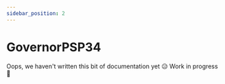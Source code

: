 ```yaml
---
sidebar_position: 2
---
```


# GovernorPSP34

 Oops, we haven't written this bit of documentation yet 😥 Work in progress 💪


